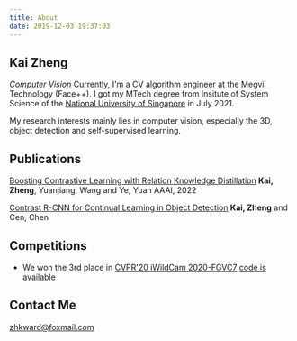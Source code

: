 ```yaml
---
title: About
date: 2019-12-03 19:37:03
---
```

## Kai Zheng
*Computer Vision*
Currently, I'm a CV algorithm engineer at the Megvii Technology (Face++). I got my MTech degree from Insitute of System Science of the [National University of Singapore](https://www.nus.edu.sg/) in July 2021.

My research interests mainly lies in computer vision, especially the 3D, object detection and self-supervised learning.

## Publications
[Boosting Contrastive Learning with Relation Knowledge Distillation](https://arxiv.org/abs/2112.04174)
**Kai, Zheng**, Yuanjiang, Wang and Ye, Yuan
AAAI, 2022

[Contrast R-CNN for Continual Learning in Object Detection](https://arxiv.org/abs/2108.04224)
**Kai, Zheng** and Cen, Chen

## Competitions
- We won the 3rd place in [CVPR'20 iWildCam 2020-FGVC7](https://www.kaggle.com/c/iwildcam-2020-fgvc7) [code is available](https://github.com/wassryan/iWildCam_2020_FGVC7)

## Contact Me
zhkward@foxmail.com
